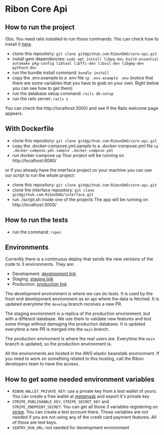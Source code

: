 # Ribon Core Api

## How to run the project

Obs: You need rails installed to run those commands. You can check how to
install it [here](https://www.howtoforge.com/tutorial/ubuntu-ruby-on-rails/).

- clone this repository: `git clone git@github.com:RibonDAO/core-api.git`
- install gem dependencies: `sudo apt install libpq-dev build-essential automake pkg-config libtool libffi-dev libssl-dev libgmp-dev python3-dev`
- run the bundle install command: `bundle install`
- copy the .env.example to a .env file `cp .env.example .env` (notice that there are some variables that you have to grab on your own. Right below you can see how to get them)
- run the database setup command: `rails db:setup`
- run the rails server: `rails s`

You can check the http://localhost:3000/ and see if the Rails welcome page appears.

## With Dockerfile
  - clone this repository: `git clone git@github.com:RibonDAO/core-api.git`
  - copy the .docker-compose.yml.sample to a .docker-compose.yml file `cp .docker-compose.yml.sample .docker-compose.yml`
  - run docker-compose up
Your project will be running on http://localhost:8080/

or if you already have the interface project on your machine you can use our script to run the whole project:
  - clone this repository: `git clone git@github.com:RibonDAO/core-api.git`
  - clone the interface repository: `git clone git@github.com:RibonDAO/interface.git`
  - run ./script.sh inside one of the projects
The app will be running on http://localhost:3000/

## How to run the tests

- run the command: `rspec`

## Environments
Currently there is a continuous deploy that sends the new versions of the code to 3 environments.
They are:
- Development: [development link](http://dev-api.eba-fktmq9bg.us-east-1.elasticbeanstalk.com/admin)
- Staging: [staging link](https://staging-dapp-api.ribon.io/admin)
- Production: [production link](https://staging-dapp-api.ribon.io/admin)

The development environment is where we can do tests. It is used by the front end development environment
as an api where the data is fetched. It is updated everytime the `develop` branch receives a new PR.

The staging environment is a replica of the production environment, but with a different database. We use them
to validate new features and test some things without damaging the production database. It is 
updated everytime a new PR is merged into the `main` branch.

The production enviroment is where the real users are. Everytime the `main` branch is updated, so the production environment is.

All the environments are hosted in the AWS elastic beanstalk environment. If you need to work on something related to this hosting,
call the Ribon developers team to have the access.

## How to get some needed environment variables
- `RIBON_WALLET_PRIVATE_KEY`: use a private key from a test wallet of yours. You can create a free wallet at [metamask](https://metamask.io/) and export it's private key
- `STRIPE_PUBLISHABLE_KEY`, `STRIPE_SECRET_KEY` and `STRIPE_ENDPOINT_SECRET`: You can get all those 3 variables registering on [stripe](https://stripe.com/). You can create a test account there. Those variables are not needed if you are not using any of the credit card payment features. All of those are test keys.
- `SENTRY_DSN_URL`: not needed for development environment 

